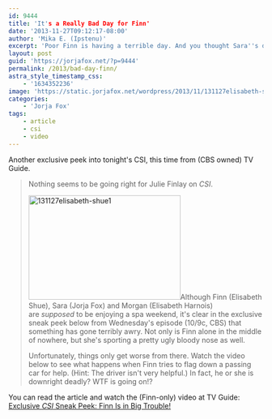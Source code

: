 ```yaml
---
id: 9444
title: 'It's a Really Bad Day for Finn'
date: '2013-11-27T09:12:17-08:00'
author: 'Mika E. (Ipstenu)'
excerpt: 'Poor Finn is having a terrible day. And you thought Sara''s day was bad? I think Finn wins.'
layout: post
guid: 'https://jorjafox.net/?p=9444'
permalink: /2013/bad-day-finn/
astra_style_timestamp_css:
    - '1634352236'
image: 'https://static.jorjafox.net/wordpress/2013/11/131127elisabeth-shue1.jpg'
categories:
    - 'Jorja Fox'
tags:
    - article
    - csi
    - video
---
```


Another exclusive peek into tonight's CSI, this time from (CBS owned) TV Guide.
<blockquote>Nothing seems to be going right for Julie Finlay on <em>CSI</em>.

<a href="https://jorjafox.net/2013/bad-day-finn/131127elisabeth-shue1/" rel="attachment wp-att-9445"><img class="alignleft size-medium wp-image-9445" alt="131127elisabeth-shue1" src="//static.jorjafox.net/wordpress/2013/11/131127elisabeth-shue1-300x206.jpg" width="300" height="206" /></a>Although Finn (Elisabeth Shue), Sara (Jorja Fox) and Morgan (Elisabeth Harnois) are <em>supposed </em>to be enjoying a spa weekend, it's clear in the exclusive sneak peek below from Wednesday's episode (10/9c, CBS) that something has gone terribly awry. Not only is Finn alone in the middle of nowhere, but she's sporting a pretty ugly bloody nose as well.

Unfortunately, things only get worse from there. Watch the video below to see what happens when Finn tries to flag down a passing car for help. (Hint: The driver isn't very helpful.) In fact, he or she is downright deadly? WTF is going on!?</blockquote>
You can read the article and watch the (Finn-only) video at TV Guide: <a href="http://www.tvguide.com/News/CSI-Girls-Gone-Wild-Finn-1073966.aspx">Exclusive _CSI_ Sneak Peek: Finn Is in Big Trouble!</a>
